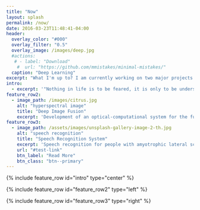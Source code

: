 ```yaml
---
title: "Now"
layout: splash
permalink: /now/
date: 2016-03-23T11:48:41-04:00
header:
  overlay_color: "#000"
  overlay_filter: "0.5"
  overlay_image: /images/deep.jpg
  #actions:
   # - label: "Download"
    #  url: "https://github.com/mmistakes/minimal-mistakes/"
  caption: "Deep Learning"
excerpt: "What I'm up to? I am currently working on two major projects in the two great branches of AI, speech recognition and computer vision."
intro: 
  - excerpt: '"Nothing in life is to be feared, it is only to be understood. Now is the time to understand more, so that we may fear less."  `Marie Curie`'
feature_row2:
  - image_path: /images/citrus.jpg
    alt: "hyperspectral image"
    title: "Deep Image Fusion"
    excerpt: 'Development of an optical-computational system for the fusion of depth and hyperspectral images using deep learning techniques and their application in the classification of citrus by its level of maturity.'
feature_row3:
  - image_path: /assets/images/unsplash-gallery-image-2-th.jpg
    alt: "speech recognition"
    title: "Speech Recognition System"
    excerpt: 'Speech recognition for people with amyotrophic lateral sclerosis (ALS). Which is a long-term project that I'm not ready to share yet, but you will soon notice'
    url: "#test-link"
    btn_label: "Read More"
    btn_class: "btn--primary"
---
```


{% include feature_row id="intro" type="center" %}

{% include feature_row id="feature_row2" type="left" %}

{% include feature_row id="feature_row3" type="right" %}